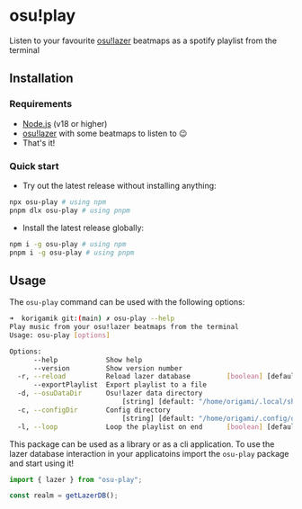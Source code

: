 # osu!play

Listen to your favourite [osu!lazer](https://lazer.ppy.sh) beatmaps as a spotify playlist from the terminal

## Installation

### Requirements

- [Node.js](https://nodejs.org/en/) (v18 or higher)
- [osu!lazer](https://lazer.ppy.sh/home/download) with some beatmaps to listen to 😉
- That's it!

### Quick start

- Try out the latest release without installing anything:

```sh
npx osu-play # using npm
pnpm dlx osu-play # using pnpm
```

- Install the latest release globally:

```sh
npm i -g osu-play # using npm
pnpm i -g osu-play # using pnpm
```

## Usage

The `osu-play` command can be used with the following options:
```sh
➜  korigamik git:(main) ✗ osu-play --help
Play music from your osu!lazer beatmaps from the terminal
Usage: osu-play [options]

Options:
      --help            Show help                                      [boolean]
      --version         Show version number                            [boolean]
  -r, --reload          Reload lazer database         [boolean] [default: false]
      --exportPlaylist  Export playlist to a file                       [string]
  -d, --osuDataDir      Osu!lazer data directory
                            [string] [default: "/home/origami/.local/share/osu"]
  -c, --configDir       Config directory
                            [string] [default: "/home/origami/.config/osu-play"]
  -l, --loop            Loop the playlist on end      [boolean] [default: false]
```

This package can be used as a library or as a cli application. To use the lazer
database interaction in your applicatoins import the `osu-play` package and
start using it!

```ts
import { lazer } from "osu-play";

const realm = getLazerDB();
```

